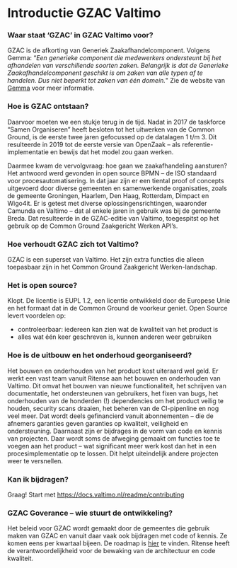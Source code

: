 # Introductie GZAC Valtimo

### Waar staat ‘GZAC’ in GZAC Valtimo voor?&#x20;

GZAC is de afkorting van Generiek Zaakafhandelcomponent. Volgens Gemma: “_Een generieke component die medewerkers ondersteunt bij het afhandelen van verschillende soorten zaken. Belangrijk is dat de Generieke Zaakafhandelcomponent geschikt is om zaken van alle typen af te handelen. Dus niet beperkt tot zaken van één domein._" Zie de website van [Gemma](https://www.gemmaonline.nl/index.php/GEMMA2/0.9/id-f2dfbd0b-9d36-405c-bdbe-827f3296de29) voor meer informatie.&#x20;

### Hoe is GZAC ontstaan?&#x20;

Daarvoor moeten we een stukje terug in de tijd. Nadat in 2017 de taskforce “Samen Organiseren” heeft besloten tot het uitwerken van de Common Ground, is de eerste twee jaren gefocussed op de datalagen 1 t/m 3. Dit resulteerde in 2019 tot de eerste versie van OpenZaak – als referentie-implementatie en bewijs dat het model zou gaan werken.&#x20;

Daarmee kwam de vervolgvraag: hoe gaan we zaakafhandeling aansturen? Het antwoord werd gevonden in open source BPMN – de ISO standaard voor procesautomatisering. In dat jaar zijn er een tiental proof of concepts uitgevoerd door diverse gemeenten en samenwerkende organisaties, zoals de gemeente Groningen, Haarlem, Den Haag, Rotterdam, Dimpact en Wigo4it. Er is getest met diverse oplossingensrichtingen, waaronder Camunda en Valtimo – dat al enkele jaren in gebruik was bij de gemeente Breda. Dat resulteerde in de GZAC-editie van Valtimo, toegespitst op het gebruik op de Common Ground Zaakgericht Werken API’s.&#x20;

### Hoe verhoudt GZAC zich tot Valtimo?&#x20;

GZAC is een superset van Valtimo. Het zijn extra functies die alleen toepasbaar zijn in het Common Ground Zaakgericht Werken-landschap.&#x20;

### Het is open source?&#x20;

Klopt. De licentie is EUPL 1.2, een licentie ontwikkeld door de Europese Unie en het formaat dat in de Common Ground de voorkeur geniet. Open Source levert voordelen op:

* controleerbaar: iedereen kan zien wat de kwaliteit van het product is
* alles wat één keer geschreven is, kunnen anderen weer gebruiken&#x20;

### Hoe is de uitbouw en het onderhoud georganiseerd?

Het bouwen en onderhouden van het product kost uiteraard wel geld. Er werkt een vast team vanuit Ritense aan het bouwen en onderhouden van Valtimo. Dit omvat het bouwen van nieuwe functionaliteit, het schrijven van documentatie, het ondersteunen van gebruikers, het fixen van bugs, het onderhouden van de honderden (!) dependencies om het product veilig te houden, security scans draaien, het beheren van de CI-pipenline en nog veel meer. Dat wordt deels gefinancierd vanuit abonnementen – die de afnemers garanties geven garanties op kwaliteit, veiligheid en ondersteuning. Daarnaast zijn er bijdrages in de vorm van code en kennis van projecten. Daar wordt soms de afweging gemaakt om functies toe te voegen aan het product – wat significant meer werk kost dan het in een procesimplementatie op te lossen. Dit helpt uiteindelijk andere projecten weer te versnellen.&#x20;

### Kan ik bijdragen?&#x20;

Graag! Start met [https://docs.valtimo.nl/readme/contributing ](https://docs.valtimo.nl/readme/contributing)

### GZAC Goverance – wie stuurt de ontwikkeling?&#x20;

Het beleid voor GZAC wordt gemaakt door de gemeentes die gebruik maken van GZAC en vanuit daar vaak ook bijdragen met code of kennis. Ze komen eens per kwartaal bijeen. De roadmap is [hier](https://ritense.airfocus.com/share/7e310d940ab2cea996c52ba1d22da03b) te vinden. Ritense heeft de verantwoordelijkheid voor de bewaking van de architectuur en code kwaliteit.
